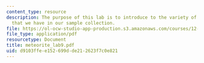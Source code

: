 ```yaml
---
content_type: resource
description: The purpose of this lab is to introduce to the variety of meteorites
  that we have in our sample collection.
file: https://ol-ocw-studio-app-production.s3.amazonaws.com/courses/12-490-advanced-igneous-petrology-fall-2005/d9103ffee152699dde212623f7c0e821_meteorite_lab9.pdf
file_type: application/pdf
resourcetype: Document
title: meteorite_lab9.pdf
uid: d9103ffe-e152-699d-de21-2623f7c0e821
---
```

